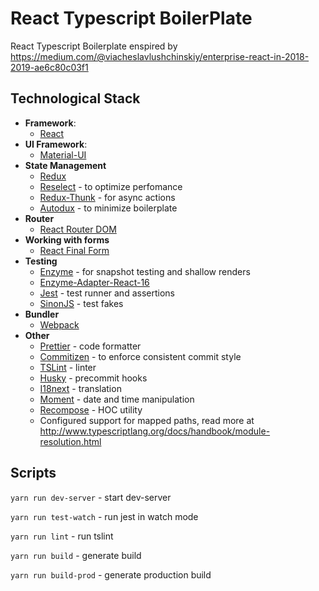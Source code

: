 # React Typescript BoilerPlate

React Typescript Boilerplate enspired by https://medium.com/@viacheslavlushchinskiy/enterprise-react-in-2018-2019-ae6c80c03f1

## Technological Stack

- **Framework**:
  - [React](https://github.com/facebook/react)
- **UI Framework**:
  - [Material-UI](https://github.com/mui-org/material-ui)
- **State Management**
  - [Redux](https://github.com/reduxjs/redux)
  - [Reselect](https://github.com/reduxjs/reselect) - to optimize perfomance
  - [Redux-Thunk](https://github.com/reduxjs/redux-thunk) - for async actions
  - [Autodux](https://github.com/ericelliott/autodux) - to minimize boilerplate
- **Router**
  - [React Router DOM](https://github.com/ReactTraining/react-router/tree/master/packages/react-router-dom)
- **Working with forms**
  - [React Final Form](https://github.com/final-form/react-final-form)
- **Testing**
  - [Enzyme](https://github.com/airbnb/enzyme) - for snapshot testing and shallow renders
  - [Enzyme-Adapter-React-16](https://github.com/airbnb/enzyme/tree/master/packages/enzyme-adapter-react-16)
  - [Jest](https://github.com/facebook/jest) - test runner and assertions
  - [SinonJS](https://github.com/sinonjs/) - test fakes
- **Bundler**
  - [Webpack](https://github.com/webpack/webpack)
- **Other**
  - [Prettier]() - code formatter
  - [Commitizen]() - to enforce consistent commit style
  - [TSLint]() - linter
  - [Husky]() - precommit hooks
  - [I18next](https://github.com/i18next/i18next) - translation
  - [Moment](https://github.com/moment/moment) - date and time manipulation
  - [Recompose](https://github.com/acdlite/recompose) - HOC utility
  - Configured support for mapped paths, read more at http://www.typescriptlang.org/docs/handbook/module-resolution.html

## Scripts

`yarn run dev-server` - start dev-server

`yarn run test-watch` - run jest in watch mode

`yarn run lint` - run tslint

`yarn run build` - generate build

`yarn run build-prod` - generate production build
